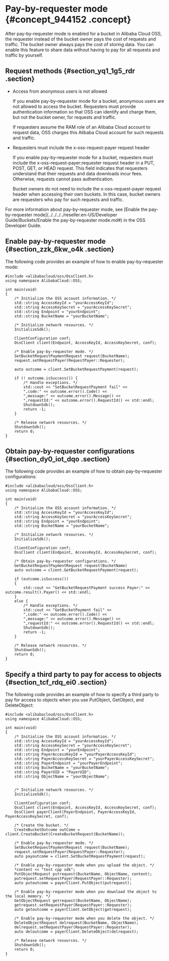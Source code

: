 # Pay-by-requester mode {#concept_944152 .concept}

After pay-by-requester mode is enabled for a bucket in Alibaba Cloud OSS, the requester instead of the bucket owner pays the cost of requests and traffic. The bucket owner always pays the cost of storing data. You can enable this feature to share data without having to pay for all requests and traffic by yourself.

## Request methods {#section_yq1_1g5_rdr .section}

-   Access from anonymous users is not allowed

    If you enable pay-by-requester mode for a bucket, anonymous users are not allowed to access the bucket. Requesters must provide authentication information so that OSS can identify and charge them, but not the bucket owner, for requests and traffic.

    If requesters assume the RAM role of an Alibaba Cloud account to request data, OSS charges this Alibaba Cloud account for such requests and traffic.

-   Requesters must include the x-oss-request-payer request header

    If you enable pay-by-requester mode for a bucket, requesters must include the x-oss-request-payer:requester request header in a PUT, POST, GET, or HEAD request. This field indicates that requesters understand that their requests and data downloads incur fees. Otherwise, requests cannot pass authentication.

    Bucket owners do not need to include the x-oss-request-payer request header when accessing their own buckets. In this case, bucket owners are requesters who pay for such requests and traffic.


For more information about pay-by-requester mode, see [Enable the pay-by-requester mode](../../../../reseller.en-US/Developer Guide/Buckets/Enable the pay-by-requester mode.md#) in the OSS Developer Guide.

## Enable pay-by-requester mode {#section_zzk_6kw_o4k .section}

The following code provides an example of how to enable pay-by-requester mode:

``` {#codeblock_4i3_6ax_ni0}
#include <alibabacloud/oss/OssClient.h>
using namespace AlibabaCloud::OSS;

int main(void)
{
    /* Initialize the OSS account information. */
    std::string AccessKeyId = "yourAccessKeyId";
    std::string AccessKeySecret = "yourAccessKeySecret";
    std::string Endpoint = "yourEndpoint";
    std::string BucketName = "yourBucketName";

    /* Initialize network resources. */
    InitializeSdk();

    ClientConfiguration conf;
    OssClient client(Endpoint, AccessKeyId, AccessKeySecret, conf);

    /* Enable pay-by-requester mode. */
    SetBucketRequestPaymentRequest request(BucketName);
    request.setRequestPayer(RequestPayer::Requester);

    auto outcome = client.SetBucketRequestPayment(request);

    if (! outcome.isSuccess()) {
        /* Handle exceptions. */
        std::cout << "SetBucketRequestPayment fail" <<
        ",code:" << outcome.error().Code() <<
        ",message:" << outcome.error().Message() <<
        ",requestId:" << outcome.error().RequestId() << std::endl;
        ShutdownSdk();
        return -1;
    }

    /* Release network resources. */
    ShutdownSdk();
    return 0;
}
```

## Obtain pay-by-requester configurations {#section_dy0_iot_dqo .section}

The following code provides an example of how to obtain pay-by-requester configurations:

``` {#codeblock_is6_g6l_q9g}
#include <alibabacloud/oss/OssClient.h>
using namespace AlibabaCloud::OSS;

int main(void)
{
    /* Initialize the OSS account information. */
    std::string AccessKeyId = "yourAccessKeyId";
    std::string AccessKeySecret = "yourAccessKeySecret";
    std::string Endpoint = "yourEndpoint";
    std::string BucketName = "yourBucketName";

    /* Initialize network resources. */
    InitializeSdk();

    ClientConfiguration conf;
    OssClient client(Endpoint, AccessKeyId, AccessKeySecret, conf);

    /* Obtain pay-by-requester configurations. */
    GetBucketRequestPaymentRequest request(BucketName)
    auto outcome = client.GetBucketRequestPayment(request);

    if (outcome.isSuccess())
    {
        std::cout << "GetBucketRequestPayment success Payer:" << outcome.result().Payer() << std::endl;
    }
    else {
        /* Handle exceptions. */
        std::cout << "GetBucketPayment fail" <<
        ",code:" << outcome.error().Code() <<
        ",message:" << outcome.error().Message() <<
        ",requestId:" << outcome.error().RequestId() << std::endl;
        ShutdownSdk();
        return -1;
    }

    /* Release network resources. */
    ShutdownSdk();
    return 0;
}
```

## Specify a third party to pay for access to objects {#section_tcf_rdq_ei0 .section}

The following code provides an example of how to specify a third party to pay for access to objects when you use PutObject, GetObject, and DeleteObject:

``` {#codeblock_eqw_pih_dww}
#include <alibabacloud/oss/OssClient.h>
using namespace AlibabaCloud::OSS;

int main(void)
{
    /* Initialize the OSS account information. */
    std::string AccessKeyId = "yourAccessKeyId";
    std::string AccessKeySecret = "yourAccessKeySecret";
    std::string Endpoint = "yourEndpoint";
    std::string PayerAccessKeyId = "yourPayerAccessKeyId";
    std::string PayerAccessKeySecret = "yourPayerAccessKeySecret";
    std::string PayerEndpoint = "yourPayerEndpoint";
    std::string BucketName = "yourBucketName";
    std::string PayerUID = "PayerUID";
    std::string ObjectName = "yourObjectName";


    /* Initialize network resources. */
    InitializeSdk();

    ClientConfiguration conf;
    OssClient client(Endpoint, AccessKeyId, AccessKeySecret, conf);
    OssClient payerClient(PayerEndpoint, PayerAccessKeyId, PayerAccessKeySecret, conf);

    /* Create the bucket. */
    CreateBucketOutcome outCome = client.CreateBucket(CreateBucketRequest(BucketName));

    /* Enable pay-by-requester mode. */
    SetBucketRequestPaymentRequest request(BucketName);
    request.setRequestPayer(RequestPayer::Requester);
    auto payoutcome = client.SetBucketRequestPayment(request);

    /* Enable pay-by-requester mode when you upload the object. */
    *content << "test cpp sdk";
    PutObjectRequest putrequest(BucketName, ObjectName, content);
    putrequest.setRequestPayer(RequestPayer::Requester);
    auto putoutcome = payerClient.PutObject(putrequest);

    /* Enable pay-by-requester mode when you download the object to the local memory. */
    GetObjectRequest getrequest(BucketName, ObjectName);
    getrequest.setRequestPayer(RequestPayer::Requester);
    auto getoutcome = payerClient.GetObject(getrequest);

    /* Enable pay-by-requester mode when you delete the object. */
    DeleteObjectRequest delrequest(BucketName, ObjectName);
    delrequest.setRequestPayer(RequestPayer::Requester);
    auto deloutcome = payerClient.DeleteObject(delrequest);

    /* Release network resources. */
    ShutdownSdk();
    return 0;
}
```

